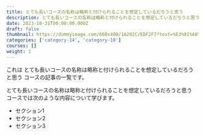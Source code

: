 ```yaml
---
title: とても長いコースの名称は略称と付けられることを想定しているだろうと思う
description: とても長いコースの名称は略称と付けられることを想定しているだろうと思うの説明
date: 2023-10-31T00:00:00.000Z
draft: false
thumbnail: https://dummyimage.com/600x400/1A202C/EDF2F7?text=%E3%81%A8%E3%81%A6%E3%82%82%E9%95%B7%E3%81%84%E3%82%B3%E3%83%BC%E3%82%B9%E3%81%AE%E5%90%8D%E7%A7%B0%E3%81%AF%E7%95%A5%E7%A7%B0%E3%81%A8%E4%BB%98%E3%81%91%E3%82%89%E3%82%8C%E3%82%8B%E3%81%93%E3%81%A8%E3%82%92%E6%83%B3%E5%AE%9A%E3%81%97%E3%81%A6%E3%81%84%E3%82%8B%E3%81%A0%E3%82%8D%E3%81%86%E3%81%A8%E6%80%9D%E3%81%86
categories: ['category-14', 'category-18']
courses: []
weight: 1
---
```


これは とても長いコースの名称は略称と付けられることを想定しているだろうと思う コースの記事の一覧です。

  とても長いコースの名称は略称と付けられることを想定しているだろうと思う コースでは次のような内容について学びます。

  - セクション1
  - セクション2
  - セクション3